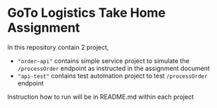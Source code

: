 # GoTo Logistics Take Home Assignment

In this repository contain 2 project,

- `"order-api"` contains simple service project to simulate the `/processOrder` endpoint as instructed in the assignment document
- `"api-test"` contains test automation project to test `/processOrder` endpoint

Instruction how to run will be in README.md within each project
